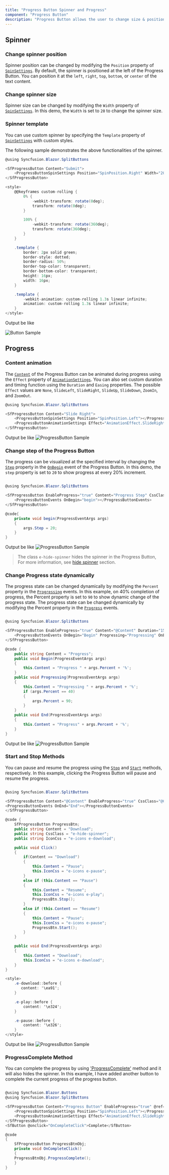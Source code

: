 ```yaml
---
title: "Progress Button Spinner and Progress"
component: "Progress Button"
description: "Progress Button allows the user to change size & position of the spinner, customize spinner using template and to change the progress."
---
```


<!-- markdownlint-disable MD002 MD022 -->
## Spinner

### Change spinner position

Spinner position can be changed by modifying the `Position` property of [`SpinSettings`](https://help.syncfusion.com/cr/blazor/Syncfusion.Blazor.SplitButtons.SfProgressButton.html#Syncfusion_Blazor_SplitButtons_SfProgressButton_SpinSettings). By default, the spinner is positioned at the left of the Progress Button. You can position it at the `left`, `right`, `top`, `bottom`, or `center` of the text content.

### Change spinner size

Spinner size can be changed by modifying the `Width` property of [`SpinSettings`](https://help.syncfusion.com/cr/blazor/Syncfusion.Blazor.SplitButtons.SfProgressButton.html#Syncfusion_Blazor_SplitButtons_SfProgressButton_SpinSettings). In this demo, the `Width` is set to `20` to change the spinner size.

### Spinner template

You can use custom spinner by specifying the `Template` property of [`SpinSettings`](https://help.syncfusion.com/cr/blazor/Syncfusion.Blazor.SplitButtons.SfProgressButton.html#Syncfusion_Blazor_SplitButtons_SfProgressButton_SpinSettings) with custom styles.

The following sample demonstrates the above functionalities of the spinner.

```csharp
@using Syncfusion.Blazor.SplitButtons

<SfProgressButton Content="Submit">
    <ProgressButtonSpinSettings Position="SpinPosition.Right" Width="20" Template = "<div class='template'></div>"></ProgressButtonSpinSettings>
</SfProgressButton>

<style>
    @@keyframes custom-rolling {
        0% {
            -webkit-transform: rotate(0deg);
            transform: rotate(0deg);
        }

        100% {
            -webkit-transform: rotate(360deg);
            transform: rotate(360deg);
        }
    }

    .template {
        border: 2px solid green;
        border-style: dotted;
        border-radius: 50%;
        border-top-color: transparent;
        border-bottom-color: transparent;
        height: 16px;
        width: 16px;
    }

    .template {
        -webkit-animation: custom-rolling 1.3s linear infinite;
        animation: custom-rolling 1.3s linear infinite;
    }
</style>

```

Output be like

![Button Sample](./images/pb-spinner.png)

## Progress

### Content animation

The [`Content`](https://help.syncfusion.com/cr/blazor/Syncfusion.Blazor.SplitButtons.SfProgressButton.html#Syncfusion_Blazor_SplitButtons_SfProgressButton_Content) of the Progress Button can be animated during progress using the `Effect` property
of [`AnimationSettings`](https://help.syncfusion.com/cr/blazor/Syncfusion.Blazor.SplitButtons.SfProgressButton.html#Syncfusion_Blazor_SplitButtons_SfProgressButton_AnimationSettings). You can also set custom duration and timing function using the `Duration` and `Easing` properties. The possible `Effect` values are `None`, `SlideLeft`, `SlideRight`, `SlideUp`, `SlideDown`, `ZoomIn`, and `ZoomOut`.

```csharp
@using Syncfusion.Blazor.SplitButtons

<SfProgressButton Content="Slide Right">
    <ProgressButtonSpinSettings Position="SpinPosition.Left"></ProgressButtonSpinSettings>
    <ProgressButtonAnimationSettings Effect="AnimationEffect.SlideRight" Duration= "400" Easing="Linear"></ProgressButtonAnimationSettings>
</SfProgressButton>

```

Output be like
![ProgressButton Sample](./images/pb-animation.png)

### Change step of the Progress Button

The progress can be visualized at the specified interval by changing the [`Step`](https://help.syncfusion.com/cr/blazor/Syncfusion.Blazor.SplitButtons.ProgressEventArgs.html#Syncfusion_Blazor_SplitButtons_ProgressEventArgs_Step) property in the [`OnBegin`](https://help.syncfusion.com/cr/blazor/Syncfusion.Blazor.SplitButtons.SfProgressButton.html) event of the Progress Button. In this demo, the `step` property is set to `20` to show progress at every 20% increment.

```csharp

@using Syncfusion.Blazor.SplitButtons

<SfProgressButton EnableProgress="true" Content="Progress Step" CssClass="e-hide-spinner">
    <ProgressButtonEvents OnBegin="begin"></ProgressButtonEvents>
</SfProgressButton>

@code{
    private void begin(ProgressEventArgs args)
    {
        args.Step = 20;
    }
}

```

Output be like
![ProgressButton Sample](./images/pb-step.png)

> The class `e-hide-spinner` hides the spinner in the Progress Button, For more information, see [hide spinner](./how-to/hide-spinner) section.

### Change Progress state dynamically

The progress state can be changed dynamically by modifying the `Percent` property in the [`Progressing`](https://help.syncfusion.com/cr/blazor/Syncfusion.Blazor.SplitButtons.ProgressButtonEvents.html#Syncfusion_Blazor_SplitButtons_ProgressButtonEvents_Progressing) events. In this example, on 40% completion of progress, the Percent property is set to `90` to show dynamic change of the progress state. The progress state can be changed dynamically by modifying the Percent property in the [`Progress`](https://help.syncfusion.com/cr/blazor/Syncfusion.Blazor.SplitButtons.ProgressButtonEvents.html#Syncfusion_Blazor_SplitButtons_ProgressButtonEvents_Progressing) events.

```csharp

@using Syncfusion.Blazor.SplitButtons

<SfProgressButton EnableProgress="true" Content="@Content" Duration="15000" CssClass="e-hide-spinner">
    <ProgressButtonEvents OnBegin="Begin" Progressing="Progressing" OnEnd="End"></ProgressButtonEvents>
</SfProgressButton>

@code {
    public string Content = "Progress";
    public void Begin(ProgressEventArgs args)
    {
        this.Content = "Progress " + args.Percent + '%';
    }
    public void Progressing(ProgressEventArgs args)
    {
        this.Content = "Progressing " + args.Percent + '%';
        if (args.Percent == 40)
        {
            args.Percent = 90;
        }
    }
    public void End(ProgressEventArgs args)
    {
        this.Content = "Progress" + args.Percent + '%';
    }
}

```

Output be like
![ProgressButton Sample](./images/pb-dynamic.png)

### Start and Stop Methods

You can pause and resume the progress using the [`Stop`](https://help.syncfusion.com/cr/blazor/Syncfusion.Blazor.SplitButtons.SfProgressButton.html#Syncfusion_Blazor_SplitButtons_SfProgressButton_Stop) and [`Start`](https://help.syncfusion.com/cr/blazor/Syncfusion.Blazor.SplitButtons.SfProgressButton.html#Syncfusion_Blazor_SplitButtons_SfProgressButton_Start_System_Nullable_System_Double__) methods, respectively. In this example, clicking the Progress Button will pause and resume the progress.

```csharp

@using Syncfusion.Blazor.SplitButtons

<SfProgressButton Content="@Content" EnableProgress="true" CssClass="@CssClass" IconCss="@IconCss" @onclick="Click" @ref="ProgressBtn">
<ProgressButtonEvents OnEnd="End"></ProgressButtonEvents>
</SfProgressButton>

@code {
    SfProgressButton ProgressBtn;
    public string Content = "Download";
    public string CssClass = "e-hide-spinner";
    public string IconCss = "e-icons e-download";

    public void Click()
    {
        if(Content == "Download")
        {
            this.Content = "Pause";
            this.IconCss = "e-icons e-pause";
        }
        else if (this.Content == "Pause")
        {
            this.Content = "Resume";
            this.IconCss = "e-icons e-play";
            ProgressBtn.Stop();
        }
        else if (this.Content == "Resume")
        {
            this.Content = "Pause";
            this.IconCss = "e-icons e-pause";
            ProgressBtn.Start();
        }
    }

    public void End(ProgressEventArgs args)
    {
        this.Content = "Download";
        this.IconCss = "e-icons e-download";
    }
}

<style>
    .e-download::before {
       content: '\ea91';
    }

    .e-play::before {
        content: '\e324';
    }

    .e-pause::before {
        content: '\e326';
    }
</style>

```

Output be like
![ProgressButton Sample](./images/pb-start-stop.png)

### ProgressComplete Method

You can complete the progress by using ['ProgressComplete'](https://help.syncfusion.com/cr/blazor/Syncfusion.Blazor.SplitButtons.SfProgressButton.html#Syncfusion_Blazor_SplitButtons_SfProgressButton_ProgressComplete) method and it will also hides the spinner. In this example, I have added another button to complete the current progress of the progress button.

```csharp

@using Syncfusion.Blazor.Buttons
@using Syncfusion.Blazor.SplitButtons

<SfProgressButton Content="Progress Button" EnableProgress="true" @ref="ProgressBtnObj">
    <ProgressButtonSpinSettings Position="SpinPosition.Left"></ProgressButtonSpinSettings>
    <ProgressButtonAnimationSettings Effect="AnimationEffect.SlideRight" Duration="400" Easing="Linear"></ProgressButtonAnimationSettings>
</SfProgressButton>
<SfButton @onclick="OnCompleteClick">Complete</SfButton>

@code
{
    SfProgressButton ProgressBtnObj;
    private void OnCompleteClick()
    {
    ProgressBtnObj.ProgressComplete();
    }
}

```
